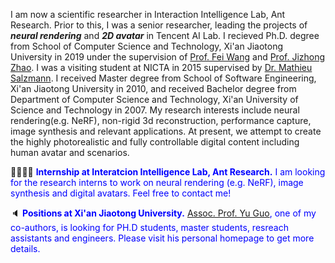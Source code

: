 <span class='anchor' id='about-me'></span>

I am now a scientific researcher in Interaction Intelligence Lab, Ant Research. Prior to this, I was a senior researcher, leading the projects of ***neural rendering*** and ***2D avatar*** in Tencent AI Lab. I recieved Ph.D. degree from School of Computer Science and Technology, Xi'an Jiaotong University in 2019 under the supervision of [Prof. Fei Wang](http://www.aiar.xjtu.edu.cn/info/1046/1242.htm) and [Prof. Jizhong Zhao](http://pvc.xjtu.edu.cn/info/1010/1058.htm). I was a visiting student at NICTA in 2015 supervised by [Dr. Mathieu Salzmann](https://people.epfl.ch/mathieu.salzmann). I received Master degree from School of Software Engineering, Xi'an Jiaotong University in 2010, and received Bachelor degree from Department of Computer Science and Technology, Xi'an University of Science and Technology in 2007. My research interests include neural rendering(e.g. NeRF), non-rigid 3d reconstruction, performance capture, image synthesis and relevant applications. At present, we attempt to create the highly photorealistic and fully controllable digital content including human avatar and scenarios. 

👩‍🎓🧑‍🎓 <span style="color:blue">**Internship at Interatcion Intelligence Lab, Ant Research.** I am looking for the research interns to work on neural rendering (e.g. NeRF), image synthesis and digital avatars. Feel free to contact me!</span>

🔈 <span style="color:blue">**Positions at Xi'an Jiaotong University.** [Assoc. Prof. Yu Guo](https://yuguo-xjtu.github.io/), one of my co-authors, is looking for PH.D students, master students, resreach assistants and engineers. Please visit his personal homepage to get more details.